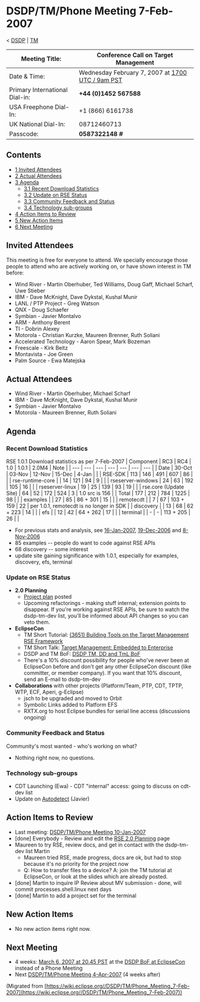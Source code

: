 

DSDP/TM/Phone Meeting 7-Feb-2007
================================

< [DSDP](./DSDP "DSDP")‎ | [TM](./DSDP/TM "DSDP/TM")

| Meeting Title: | **Conference Call on Target Management** |
| --- | --- |
| Date & Time: | Wednesday February 7, 2007 at [1700 UTC / 9am PST](http://www.timeanddate.com/worldclock/fixedtime.html?month=2&day=7&year=2007&hour=17&min=00&sec=0&p1=0) |
| Primary International Dial-in: | **+44 (0)1452 567588** |
| USA Freephone Dial-In: | +1 (866) 6161738 |
| UK National Dial-In: | 08712460713 |
| Passcode: | **0587322148 #** |

Contents
--------

*   [1 Invited Attendees](#Invited-Attendees)
*   [2 Actual Attendees](#Actual-Attendees)
*   [3 Agenda](#Agenda)
    *   [3.1 Recent Download Statistics](#Recent-Download-Statistics)
    *   [3.2 Update on RSE Status](#Update-on-RSE-Status)
    *   [3.3 Community Feedback and Status](#Community-Feedback-and-Status)
    *   [3.4 Technology sub-groups](#Technology-sub-groups)
*   [4 Action Items to Review](#Action-Items-to-Review)
*   [5 New Action Items](#New-Action-Items)
*   [6 Next Meeting](#Next-Meeting)

Invited Attendees
-----------------

This meeting is free for everyone to attend. We specially encourage those people to attend who are actively working on, or have shown interest in TM before:

*   Wind River - Martin Oberhuber, Ted Williams, Doug Gaff, Michael Scharf, Uwe Stieber
*   IBM - Dave McKnight, Dave Dykstal, Kushal Munir
*   LANL / PTP Project - Greg Watson
*   QNX - Doug Schaefer
*   Symbian - Javier Montalvo
*   ARM - Anthony Berent
*   TI - Dobrin Alexey
*   Motorola - Christian Kurzke, Maureen Brenner, Ruth Soliani
*   Accelerated Technology - Aaron Spear, Mark Bozeman
*   Freescale - Kirk Beitz
*   Montavista - Joe Green
*   Palm Source - Ewa Matejska

Actual Attendees
----------------

*   Wind River - Martin Oberhuber, Michael Scharf
*   IBM - Dave McKnight, Dave Dykstal, Kushal Munir
*   Symbian - Javier Montalvo
*   Motorola - Maureen Brenner, Ruth Soliani

Agenda
------

### Recent Download Statistics

RSE 1.0.1 Download statistics as per 7-Feb-2007
| Component | RC3 | RC4 | 1.0 | 1.0.1 | 2.0M4 | Note |
| --- | --- | --- | --- | --- | --- | --- |
| Date | 30-Oct | 03-Nov | 12-Nov | 15-Dec | 4-Jan |  |
| RSE-SDK | 113 | 146 | 491 | 607 | 86 |  |
| rse-runtime-core |  | 14 | 121 | 94 | 9 |  |
| rseserver-windows | 24 | 63 | 192 | 105 | 16 |  |
| rseserver-linux | 19 | 25 | 139 | 93 | 19 |  |
| rse.core (Update Site) | 64 | 52 | 172 | 524 | 3 | 1.0 src is 156 |
| Total | 177 | 212 | 784 | 1225 | 98 |  |
| examples |  | 27 | 85 | 86 + 301 | 15 |  |
| remotecdt |  | 7 | 67 | 103 + 159 | 22 | per 1.0.1, remotecdt is no longer in SDK |
| discovery |  | 13 | 68 | 62 + 223 | 14 |  |
| efs |  | 12 | 42 | 64 + 262 | 17 |  |
| terminal |  | - | - | 113 + 205 | 26 |  |

*   For previous stats and analysis, see [16-Jan-2007](./DSDP/TM/Committer_Phone_Meeting_16-Jan-2007 "DSDP/TM/Committer Phone Meeting 16-Jan-2007"), [19-Dec-2006](./DSDP/TM/Committer_Phone_Meeting_19-Dec-2006 "DSDP/TM/Committer Phone Meeting 19-Dec-2006") and [8-Nov-2006](./DSDP/TM/Phone_Meeting_8-Nov-2006 "DSDP/TM/Phone Meeting 8-Nov-2006")
*   85 examples -- people do want to code against RSE APIs
*   68 discovery -- some interest
*   update site gaining significance with 1.0.1, especially for examples, discovery, efs, terminal

### Update on RSE Status

*   **2.0 Planning**
    *   [Project plan](https://www.eclipse.org/dsdp/tm/development/tm_project_plan_2_0.html) posted
    *   Upcoming refactorings - making stuff internal; extension points to disappear. If you're working against RSE APIs, be sure to watch the dsdp-tm-dev list, you'll be informed about API changes so you can veto them.
*   **EclipseCon**
    *   TM Short Tutorial: [(3651) Building Tools on the Target Management RSE Framework](http://www.eclipsecon.org/2007/index.php?page=sub/&id=3651)
    *   TM Short Talk: [Target Management: Embedded to Enterprise](http://www.eclipsecon.org/2007/index.php?not_accepted=0&page=sub/&id=3781&conference=2007)
    *   DSDP and TM BoF: [DSDP TM, DD and TmL BoF](http://www.eclipsecon.org/2007/index.php?not_accepted=0&page=sub/&id=4201&conference=2007)
    *   There's a 10% discount possibility for people who've never been at EclipseCon before and don't get any other EclipseCon discount (like committer, or member company). If you want that 10% discount, send an E-mail to dsdp-tm-dev
*   **Collaborations** with other projects (Platform/Team, PTP, CDT, TPTP, WTP, ECF, Aperi, g-Eclipse)
    *   jsch to be upgraded and moved to Orbit
    *   Symbolic Links added to Platform EFS
    *   RXTX.org to host Eclipse bundles for serial line access (discussions ongoing)

### Community Feedback and Status

Community's most wanted - who's working on what?

*   Nothing right now, no questions.

### Technology sub-groups

*   CDT Launching (Ewa) - CDT "internal" access: going to discuss on cdt-dev list
*   Update on [Autodetect](./DSDP/TM/Autodetect "DSDP/TM/Autodetect") (Javier)

Action Items to Review
----------------------

*   Last meeting: [DSDP/TM/Phone Meeting 10-Jan-2007](./DSDP/TM/Phone_Meeting_10-Jan-2007 "DSDP/TM/Phone Meeting 10-Jan-2007")
*   \[done\] Everybody - Review and edit the [RSE 2.0 Planning](./RSE_2.0_Planning "RSE 2.0 Planning") page
*   Maureen to try RSE, review docs, and get in contact with the dsdp-tm-dev list Martin
    *   Maureen tried RSE, made progress, docs are ok, but had to stop because it's no priority for the project now
    *   Q: How to transfer files to a device? A: join the TM tutorial at EclipseCon, or look at the slides which are already posted.
*   \[done\] Martin to inquire IP Review about MV submission - done, will commit processes.shell.linux next days
*   \[done\] Martin to add a project set for the terminal

New Action Items
----------------

*   No new action items right now.

Next Meeting
------------

*   4 weeks: [March 6, 2007 at 20.45 PST](http://www.timeanddate.com/worldclock/personal.html?month=3&day=6&year=2007&hour=20&min=45&sec=0&p1=221) at the [DSDP BoF at EclipseCon](http://www.eclipsecon.org/2007/index.php?page=sub/&id=4201) instead of a Phone Meeting
*   Next [DSDP/TM/Phone Meeting 4-Apr-2007](./DSDP/TM/Phone_Meeting_4-Apr-2007 "DSDP/TM/Phone Meeting 4-Apr-2007") (4 weeks after)


(Migrated from [https://wiki.eclipse.org//DSDP/TM/Phone_Meeting_7-Feb-2007](https://wiki.eclipse.org//DSDP/TM/Phone_Meeting_7-Feb-2007))